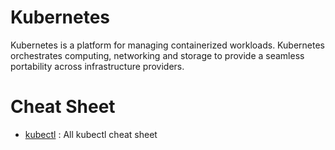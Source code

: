 
# Kubernetes
Kubernetes is a platform for managing containerized workloads. Kubernetes orchestrates computing, networking and storage to provide a seamless portability across infrastructure providers.

# Cheat Sheet
- [kubectl](cheat-sheet\kubectl.md) : All kubectl cheat sheet